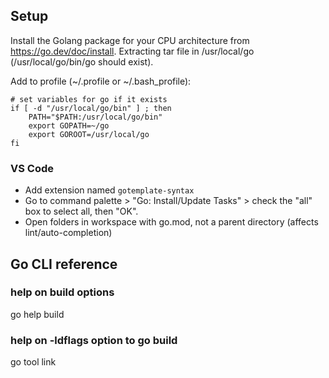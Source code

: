 

## Setup

Install the Golang package for your CPU architecture from https://go.dev/doc/install.  Extracting tar file in /usr/local/go (/usr/local/go/bin/go should exist).


Add to profile (~/.profile or ~/.bash_profile):
```
# set variables for go if it exists
if [ -d "/usr/local/go/bin" ] ; then
    PATH="$PATH:/usr/local/go/bin"
    export GOPATH=~/go
    export GOROOT=/usr/local/go
fi
```

### VS Code

- Add extension named `gotemplate-syntax`
- Go to command palette > "Go: Install/Update Tasks" > check the "all" box to select all, then "OK".
- Open folders in workspace with go.mod, not a parent directory (affects lint/auto-completion)


## Go CLI reference

### help on build options
go help build

### help on -ldflags option to go build
go tool link


